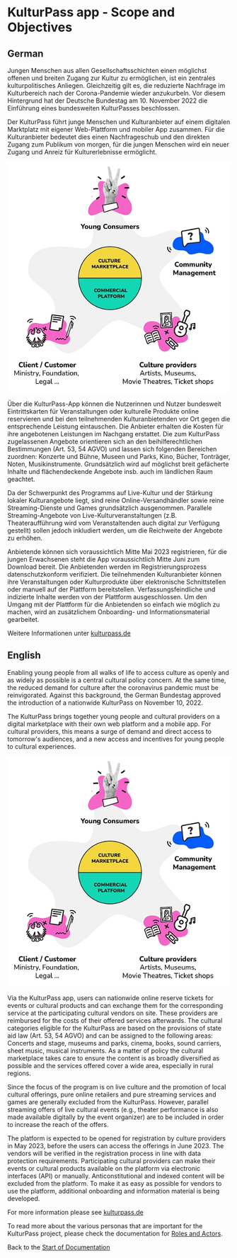 # KulturPass app - Scope and Objectives
## German

Jungen Menschen aus allen Gesellschaftsschichten einen möglichst offenen und breiten Zugang zur Kultur zu ermöglichen, ist ein zentrales kulturpolitisches Anliegen. Gleichzeitig gilt es, die reduzierte Nachfrage im Kulturbereich nach der Corona-Pandemie wieder anzukurbeln. Vor diesem Hintergrund hat der Deutsche Bundestag am 10. November 2022 die Einführung eines bundesweiten KulturPasses beschlossen.

Der KulturPass führt junge Menschen und Kulturanbieter auf einem digitalen Marktplatz mit eigener Web-Plattform und mobiler App zusammen. Für die Kulturanbieter bedeutet dies einen Nachfrageschub und den direkten Zugang zum Publikum von morgen, für die jungen Menschen wird ein neuer Zugang und Anreiz für Kulturerlebnisse ermöglicht.

![General View on the KulturPass marketplace](../images/marketplace_600px.jpg)

Über die KulturPass-App können die Nutzerinnen und Nutzer bundesweit Eintrittskarten für Veranstaltungen oder kulturelle Produkte online reservieren und bei den teilnehmenden Kulturanbietenden vor Ort gegen die entsprechende Leistung eintauschen. Die Anbieter erhalten die Kosten für ihre angebotenen Leistungen im Nachgang erstattet. Die zum KulturPass zugelassenen Angebote orientieren sich an den beihilferechtlichen Bestimmungen (Art. 53, 54 AGVO) und lassen sich folgenden Bereichen zuordnen: Konzerte und Bühne, Museen und Parks, Kino, Bücher, Tonträger, Noten, Musikinstrumente. Grundsätzlich wird auf möglichst breit gefächerte Inhalte und flächendeckende Angebote insb. auch im ländlichen Raum geachtet.  

Da der Schwerpunkt des Programms auf Live-Kultur und der Stärkung lokaler Kulturangebote liegt, sind reine Online-Versandhändler sowie reine Streaming-Dienste und Games grundsätzlich ausgenommen. Parallele Streaming-Angebote von Live-Kulturveranstaltungen (z.B. Theateraufführung wird vom Veranstaltenden auch digital zur Verfügung gestellt) sollen jedoch inkludiert werden, um die Reichweite der Angebote zu erhöhen.

Anbietende können sich voraussichtlich Mitte Mai 2023 registrieren, für die jungen Erwachsenen steht die App voraussichtlich Mitte Juni zum Download bereit. Die Anbietenden werden im Registrierungsprozess datenschutzkonform verifiziert. Die teilnehmenden Kulturanbieter können ihre Veranstaltungen oder Kulturprodukte über elektronische Schnittstellen oder manuell auf der Plattform bereitstellen. Verfassungsfeindliche und indizierte Inhalte werden von der Plattform ausgeschlossen. Um den Umgang mit der Plattform für die Anbietenden so einfach wie möglich zu machen, wird an zusätzlichem Onboarding- und Informationsmaterial gearbeitet.

Weitere Informationen unter [kulturpass.de](https://kulturpass.de)

## English

Enabling young people from all walks of life to access culture as openly and as widely as possible is a central cultural policy concern. At the same time, the reduced demand for culture after the coronavirus pandemic must be reinvigorated. Against this background, the German Bundestag approved the introduction of a nationwide KulturPass on November 10, 2022.

The KulturPass brings together young people and cultural providers on a digital marketplace with their own web platform and a mobile app. For cultural providers, this means a surge of demand and direct access to tomorrow's audiences, and a new access and incentives for young people to cultural experiences.

![General View on the KulturPass marketplace](../images/marketplace_600px.jpg)

Via the KulturPass app, users can nationwide online reserve tickets for events or cultural products and can exchange them for the corresponding service at the participating cultural vendors on site. These providers are reimbursed for the costs of their offered services afterwards. The cultural categories eligible for the KulturPass are based on the provisions of state aid law (Art. 53, 54 AGVO) and can be assigned to the following areas: Concerts and stage, museums and parks, cinema, books, sound carriers, sheet music, musical instruments. As a matter of policy the cultural marketplace takes care to ensure the content is as broadly diversified as possible and the services offered cover a wide area, especially in rural regions.

Since the focus of the program is on live culture and the promotion of local cultural offerings, pure online retailers and pure streaming services and games are generally excluded from the KulturPass. However, parallel streaming offers of live cultural events (e.g., theater performance is also made available digitally by the event organizer) are to be included in order to increase the reach of the offers.

The platform is expected to be opened for registration by culture providers in May 2023, before the users can access the offerings in June 2023. The vendors will be verified in the registration process in line with data protection requirements. Participating cultural providers can make their events or cultural products available on the platform via electronic interfaces (API) or manually. Anticonstitutional and indexed content will be excluded from the platform. To make it as easy as possible for vendors to use the platform, additional onboarding and information material is being developed.

For more information please see [kulturpass.de](https://kulturpass.de)

To read more about the various personas that are important for the KulturPass project, please check the documentation for [Roles and Actors](project-roles-and-actors.md). 

Back to the [Start of Documentation](../README.md)
